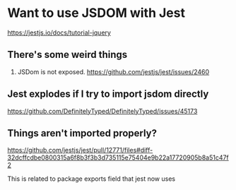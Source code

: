 # Want to use JSDOM  with Jest 

https://jestjs.io/docs/tutorial-jquery


## There's some weird things
1. JSDom is not exposed.
https://github.com/jestjs/jest/issues/2460

## Jest explodes if I try to import jsdom directly
https://github.com/DefinitelyTyped/DefinitelyTyped/issues/45173


## Things aren't imported properly?
https://github.com/jestjs/jest/pull/12771/files#diff-32dcffcdbe0800315a6f8b3f3b3d735115e75404e9b22a17720905b8a51c47f2

This is related to package exports field that jest now uses
